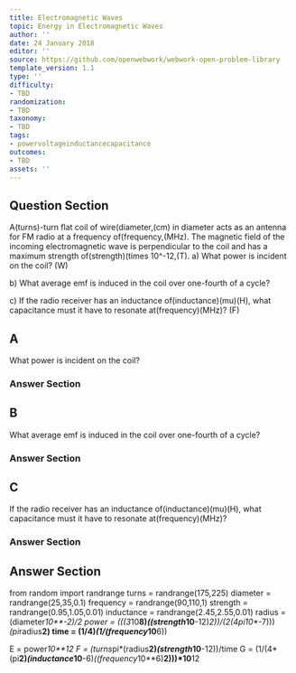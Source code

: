 ```yaml
---
title: Electromagnetic Waves
topic: Energy in Electromagnetic Waves
author: ''
date: 24 January 2018
editor: ''
source: https://github.com/openwebwork/webwork-open-problem-library
template_version: 1.1
type: ''
difficulty:
- TBD
randomization:
- TBD
taxonomy:
- TBD
tags:
- powervoltageinductancecapacitance
outcomes:
- TBD
assets: ''
---
```


## Question Section 

A(turns)-turn flat coil of wire(diameter,(cm) in diameter acts as an antenna for FM radio at a frequency of(frequency,(MHz). The magnetic field of the incoming electromagnetic wave is perpendicular to the coil and has a maximum strength of(strength)(times 10^-12,(T).
a) What power is incident on the coil?
(W)
 
b) What average emf is induced in the coil over one-fourth of a cycle?
 
c) If the radio receiver has an inductance of(inductance)(mu)(H), what capacitance must it have to resonate at(frequency)(MHz)?
(F)

## A
What power is incident on the coil?
### Answer Section
## B
What average emf is induced in the coil over one-fourth of a cycle?
### Answer Section
## C
If the radio receiver has an inductance of(inductance)(mu)(H), what capacitance must it have to resonate at(frequency)(MHz)?
### Answer Section


## Answer Section

from random import randrange
turns = randrange(175,225)
diameter = randrange(25,35,0.1)
frequency = randrange(90,110,1)
strength = randrange(0.95,1.05,0.01)
inductance = randrange(2.45,2.55,0.01)
radius = (diameter*10**-2)/2
power = (((3*10**8)*((strength*10**-12)**2))/(2*(4*pi*10**-7)))*(pi*radius**2)
time = (1/4)*(1/(frequency*10**6))

E = power*10**12
F = (turns*pi*(radius**2)*(strength*10**-12))/time
G = (1/(4*(pi**2)*(inductance*10**-6)*((frequency*10**6)**2)))*10**12